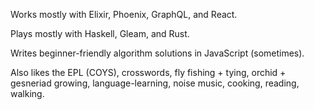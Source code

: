 Works mostly with Elixir, Phoenix, GraphQL, and React.

Plays mostly with Haskell, Gleam, and Rust.

Writes beginner-friendly algorithm solutions in JavaScript (sometimes).

Also likes the EPL (COYS), crosswords, fly fishing + tying, orchid + gesneriad growing, language-learning, noise music, cooking, reading, walking.
